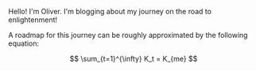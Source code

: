 Hello! I'm Oliver. I'm blogging about my journey on the road to enlightenment!

A roadmap for this journey can be roughly approximated by the following equation:

<p style="text-align:center">$$ \sum_{t=1}^{\infty} K_t = K_{me} $$</p>
